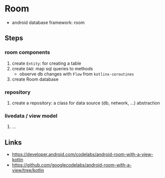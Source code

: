 # Room
* android database framework: room

## Steps

### room components
1. create `Entity`: for creating a table
2. create `DAO`: map sql queries to methods
    * observe db changes with `Flow` from `kotlinx-coroutines`
3. create Room database

### repository
1. create a repository: a class for data source (db, network, ...) abstraction

### livedata / view model
1. ...

## Links
* https://developer.android.com/codelabs/android-room-with-a-view-kotlin
* https://github.com/googlecodelabs/android-room-with-a-view/tree/kotlin
